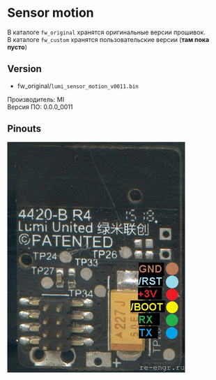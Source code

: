 # Sensor motion
В каталоге `fw_original` хранятся оригинальные версии прошивок.   
В каталоге `fw_custom` хранятся пользовательские версии (**там пока пусто**)
## Version
 * fw_original/`lumi_sensor_motion_v0011.bin` 
 
 Производитель: MI  
 Версия ПО: 0.0.0_0011


## Pinouts
![Pins_0](picture/lm_mcu_bot.jpg)
